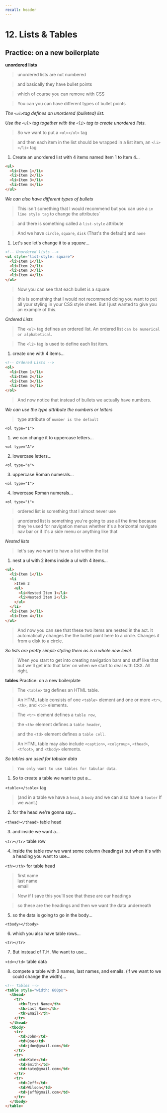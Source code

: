 ```yaml
---
recall: header
---
```


# 12. Lists & Tables

## Practice: on a new boilerplate

**unordered lists**

> unordered lists are not numbered

> and basically they have bullet points

> which of course you can remove with CSS

> You can you can have different types of bullet points

_The `<ul>`tag defines an unordered (bulleted) list._

_Use the `<ul>` tag together with the `<li>` tag to create unordered lists._

> So we want to put a `<ul></ul>` tag

> and then each item in the list should be wrapped in a list item, an `<li></li>` tag

1. Create an unordered list with 4 items named Item 1 to Item 4...

```html
<ul>
  <li>Item 1</li>
  <li>Item 2</li>
  <li>Item 3</li>
  <li>Item 4</li>
</ul>
```

_We can also have different types of bullets_

> This isn't something that I would recommend but you can use a `in line style tag` to change the attributes`

> and there is something called a `list-style` attribute

> And we have `circle`, `square`, `disk` (That's the default) and `none`

1. Let's see let's change it to a _square_...

```html
<!-- Unordered lists -->
<ul style="list-style: square">
  <li>Item 1</li>
  <li>Item 2</li>
  <li>Item 3</li>
  <li>Item 4</li>
</ul>
```

> Now you can see that each bullet is a square

> this is something that I would not recommend doing you want to put all your styling in your CSS style sheet. But I just wanted to give you an example of this.

_Ordered Lists_

> The `<ol>` tag defines an ordered list. An ordered list `can be numerical or alphabetical`.

> The `<li>` tag is used to define each list item.

1. create one with 4 items...

```html
<!-- Ordered Lists -->
<ol>
  <li>Item 1</li>
  <li>Item 2</li>
  <li>Item 3</li>
  <li>Item 4</li>
</ol>
```

> And now notice that instead of bullets we actually have numbers.

_We can use the type attribute the numbers or letters_

> type attribute of `number is the default`

`<ol type="1">`

1. we can change it to uppercase letters...

`<ol type="A">`

2. lowercase letters...

`<ol type="a">`

3. uppercase Roman numerals...

`<ol type="I">`

4. lowercase Roman numerals...

`<ol type="i">`

> ordered list is something that I almost never use

> unordered list is something you're going to use all the time because they're used for navigation menus whether it's a horizontal navigate nav bar or if it's a side menu or anything like that

_Nested lists_

> let's say we want to have a list within the list

1. nest a ul with 2 items inside a ul with 4 items...

```html
<ul>
  <li>Item 1</li>
  <li
    >Item 2
    <ul>
      <li>Nested Item 1</li>
      <li>Nested Item 2</li>
    </ul>
  </li>
  <li>Item 3</li>
  <li>Item 4</li>
</ul>
```

> And now you can see that these two items are nested in the act. It automatically changes the the bullet point here to a circle. Changes it from a disk to a circle.

_So lists are pretty simple styling them as is a whole new level._

> When you start to get into creating navigation bars and stuff like that but we'll get into that later on when we start to deal with CSX. All right.

**tables**
Practice: on a new boilerplate

> The `<table>` tag defines an HTML table.

> An HTML table consists of one `<table>` element and one or more `<tr>`, `<th>`, and `<td>` elements.

> The `<tr>` element defines a `table row`,

> the `<th>` element defines a `table header`,

> and the `<td>` element defines a `table cell`.

> An HTML table may also include `<caption>`, `<colgroup>`, `<thead>`, `<tfoot>`, and `<tbody>` elements.

_So tables are used for tabular data_

> `You only want to use tables for tabular data`.

1. So to create a table we want to put a...

`<table></table>` tag

> (and in a table we have a `head`, a `body` and we can also have a `footer` If we want.)

2. for the head we're gonna say...

`<thead></thead>` table head

3. and inside we want a...

`<tr></tr>` table row

4. inside the table row we want some column (headings) but when it's with a heading you want to use...

`<th></th>` for table head

> first name  
> last name  
> email

> Now if I save this you'll see that these are our headings

> so these are the headings and then we want the data underneath

5. so the data is going to go in the body...

`<tbody></tbody>`

6. which you also have table rows...

`<tr></tr>`

7. But instead of T.H. We want to use...

`<td></td>` table data

8. compete a table with 3 names, last names, and emails. (if we want to we could change the width)...

```html
<!-- Tables -->
<table style="width: 600px">
  <thead>
    <tr>
      <th>First Name</th>
      <th>Last Name</th>
      <th>Email</th>
    </tr>
  </thead>
  <tbody>
    <tr>
      <td>John</td>
      <td>Doe</td>
      <td>jdoe@gmail.com</td>
    </tr>
    <tr>
      <td>Kate</td>
      <td>Smith</td>
      <td>kate@gmail.com</td>
    </tr>
    <tr>
      <td>Jeff</td>
      <td>Wilson</td>
      <td>jeff@gmail.com</td>
    </tr>
  </tbody>
</table>
```
